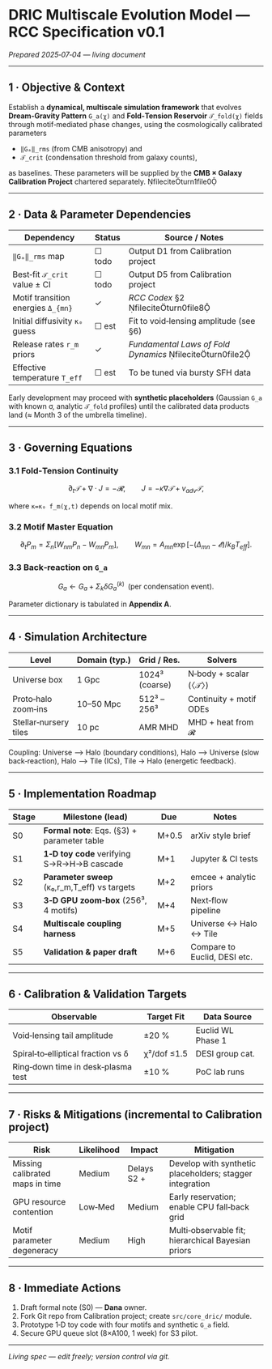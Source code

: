 # DRIC Multiscale Evolution Model — RCC Specification v0.1

*Prepared 2025‑07‑04 — living document*

---

## 1 · Objective & Context

Establish a **dynamical, multiscale simulation framework** that evolves **Dream‑Gravity Pattern** `G_a(χ)` and **Fold‑Tension Reservoir** `𝒯_fold(χ)` fields through motif‑mediated phase changes, using the cosmologically calibrated parameters

* `‖Gₐ‖_rms` (from CMB anisotropy) and
* `𝒯_crit` (condensation threshold from galaxy counts),

as baselines. These parameters will be supplied by the **CMB × Galaxy Calibration Project** chartered separately. fileciteturn1file0

---

## 2 · Data & Parameter Dependencies

| Dependency                         | Status | Source / Notes                                            |
| ---------------------------------- | ------ | --------------------------------------------------------- |
| `‖Gₐ‖_rms` map                     | ☐ todo | Output D1 from Calibration project                        |
| Best‑fit `𝒯_crit` value ± CI      | ☐ todo | Output D5 from Calibration project                        |
| Motif transition energies `Δ_{mn}` | ✓      | *RCC Codex* §2 fileciteturn0file8                      |
| Initial diffusivity `κ₀` guess     | ☐ est  | Fit to void‑lensing amplitude (see §6)                    |
| Release rates `r_m` priors         | ✓      | *Fundamental Laws of Fold Dynamics* fileciteturn0file2 |
| Effective temperature `T_eff`      | ☐ est  | To be tuned via bursty SFH data                           |

Early development may proceed with **synthetic placeholders** (Gaussian `G_a` with known σ, analytic `𝒯_fold` profiles) until the calibrated data products land (≈ Month 3 of the umbrella timeline).

---

## 3 · Governing Equations

### 3.1 Fold‑Tension Continuity

$$
∂_t𝒯 + ∇·J = -𝓡,\qquad
J = -κ∇𝒯 + v_{adv}𝒯,
$$

where `κ=κ₀ f_m(χ,t)` depends on local motif mix.

### 3.2 Motif Master Equation

$$
∂_t P_m = Σ_n\bigl[W_{nm}P_n - W_{mn}P_m\bigr],\qquad
W_{mn}=A_{mn}\exp\left[-(Δ_{mn}-𝓔)/k_B T_{eff}\right].
$$

### 3.3 Back‑reaction on `G_a`

$$
G_a ← G_a + Σ_k δG_a^{(k)}\;\;\text{(per condensation event)}.
$$

Parameter dictionary is tabulated in **Appendix A**.

---

## 4 · Simulation Architecture

| Level                 | Domain (typ.) | Grid / Res.    | Solvers                 | Δt      |
| --------------------- | ------------- | -------------- | ----------------------- | ------- |
| Universe box          | 1 Gpc         | 1024³ (coarse) | N‑body + scalar (〈𝒯〉)  | 10 Myr  |
| Proto‑halo zoom‑ins   | 10–50 Mpc     | 512³ – 256³    | Continuity + motif ODEs | 0.1 Myr |
| Stellar‑nursery tiles | 10 pc         | AMR MHD        | MHD + heat from 𝓡      | 1 yr    |

Coupling: Universe ⟶ Halo (boundary conditions), Halo ⟶ Universe (slow back‑reaction), Halo ⟶ Tile (ICs), Tile → Halo (energetic feedback).

---

## 5 · Implementation Roadmap

| Stage | Milestone (lead)                                | Due    | Notes                        |
| ----- | ----------------------------------------------- | ------ | ---------------------------- |
| S0    | **Formal note**: Eqs. (§3) + parameter table    |  M+0.5 | arXiv style brief            |
| S1    | **1‑D toy code** verifying S→R→H→B cascade      |  M+1   | Jupyter & CI tests           |
| S2    | **Parameter sweep** (κ₀,r\_m,T\_eff) vs targets |  M+2   | emcee + analytic priors      |
| S3    | **3‑D GPU zoom‑box** (256³, 4 motifs)           |  M+4   | Next‑flow pipeline           |
| S4    | **Multiscale coupling harness**                 |  M+5   | Universe ↔ Halo ↔ Tile       |
| S5    | **Validation & paper draft**                    |  M+6   | Compare to Euclid, DESI etc. |

---

## 6 · Calibration & Validation Targets

| Observable                         | Target Fit  | Data Source       |
| ---------------------------------- | ----------- | ----------------- |
| Void‑lensing tail amplitude        | ±20 %       | Euclid WL Phase 1 |
| Spiral‑to‑elliptical fraction vs δ | χ²/dof ≤1.5 | DESI group cat.   |
| Ring‑down time in desk‑plasma test | ±10 %       | PoC lab runs      |

---

## 7 · Risks & Mitigations (incremental to Calibration project)

| Risk                            | Likelihood | Impact      | Mitigation                                               |
| ------------------------------- | ---------- | ----------- | -------------------------------------------------------- |
| Missing calibrated maps in time | Medium     | Delays S2 + | Develop with synthetic placeholders; stagger integration |
| GPU resource contention         | Low‑Med    | Medium      | Early reservation; enable CPU fall‑back grid             |
| Motif parameter degeneracy      | Medium     | High        | Multi‑observable fit; hierarchical Bayesian priors       |

---

## 8 · Immediate Actions

1. Draft formal note (S0) — **Dana** owner.
2. Fork Git repo from Calibration project; create `src/core_dric/` module.
3. Prototype 1‑D toy code with four motifs and synthetic `G_a` field.
4. Secure GPU queue slot (8×A100, 1 week) for S3 pilot.

---

*Living spec — edit freely; version control via git.*
